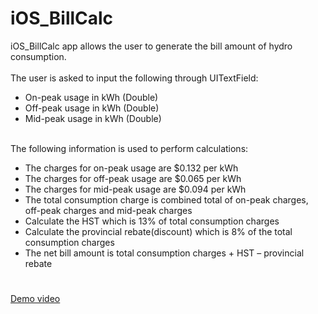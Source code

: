 # iOS_BillCalc

iOS_BillCalc app allows the user to generate the bill amount of hydro consumption.</br></br>
The user is asked to input the following through UITextField:
- On-peak usage in kWh (Double)
- Off-peak usage in kWh (Double)
- Mid-peak usage in kWh (Double)
</br></br>

The following information is used to perform calculations:
- The charges for on-peak usage are $0.132 per kWh
- The charges for off-peak usage are $0.065 per kWh
- The charges for mid-peak usage are $0.094 per kWh
- The total consumption charge is combined total of on-peak charges, off-peak charges and mid-peak charges
- Calculate the HST which is 13% of total consumption charges
- Calculate the provincial rebate(discount) which is 8% of the total consumption charges
- The net bill amount is total consumption charges + HST – provincial rebate

#
<a href="https://drive.google.com/file/d/1m0YUBxowgWcpPEQ6VwKK2CmKMDcrClUn/view?usp=sharing" target="_blank">Demo video</a>
